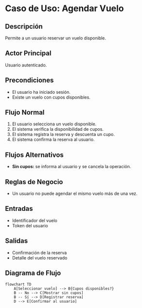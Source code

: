 # Caso de Uso: Agendar Vuelo

## Descripción
Permite a un usuario reservar un vuelo disponible.

## Actor Principal
Usuario autenticado.

## Precondiciones
- El usuario ha iniciado sesión.
- Existe un vuelo con cupos disponibles.

## Flujo Normal
1. El usuario selecciona un vuelo disponible.
2. El sistema verifica la disponibilidad de cupos.
3. El sistema registra la reserva y descuenta un cupo.
4. El sistema confirma la reserva al usuario.

## Flujos Alternativos
- **Sin cupos:** se informa al usuario y se cancela la operación.

## Reglas de Negocio
- Un usuario no puede agendar el mismo vuelo más de una vez.

## Entradas
- Identificador del vuelo
- Token del usuario

## Salidas
- Confirmación de la reserva
- Detalle del vuelo reservado

## Diagrama de Flujo
```mermaid
flowchart TD
    A[Seleccionar vuelo] --> B{Cupos disponibles?}
    B -- No --> C[Mostrar sin cupos]
    B -- Sí --> D[Registrar reserva]
    D --> E[Confirmar al usuario]
```
